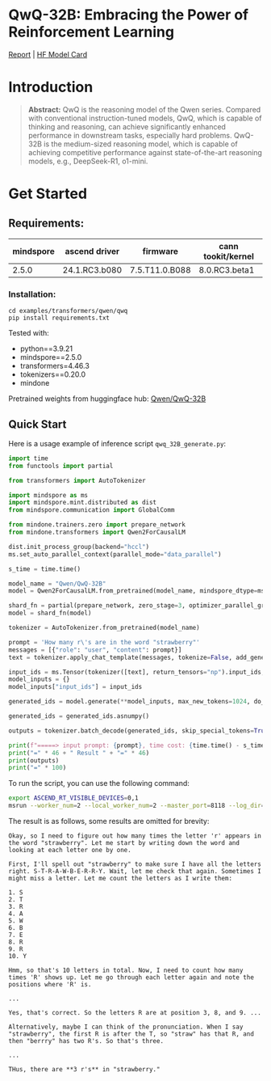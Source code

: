 # QwQ-32B: Embracing the Power of Reinforcement Learning
[Report](https://qwenlm.github.io/blog/qwq-32b/) | [HF Model Card](https://huggingface.co/Qwen/QwQ-32B)

# Introduction
> **Abstract:** QwQ is the reasoning model of the Qwen series. Compared with conventional instruction-tuned models, QwQ, which is capable of thinking and reasoning, can achieve significantly enhanced performance in downstream tasks, especially hard problems. QwQ-32B is the medium-sized reasoning model, which is capable of achieving competitive performance against state-of-the-art reasoning models, e.g., DeepSeek-R1, o1-mini.

# Get Started

## Requirements:
|mindspore | 	ascend driver | firmware       | cann tookit/kernel|
|--- |----------------|----------------| --- |
|2.5.0 | 24.1.RC3.b080  | 7.5.T11.0.B088 | 8.0.RC3.beta1|

### Installation:
```
cd examples/transformers/qwen/qwq
pip install requirements.txt
```

Tested with:
- python==3.9.21
- mindspore==2.5.0
- transformers=4.46.3
- tokenizers==0.20.0
- mindone

Pretrained weights from huggingface hub: [Qwen/QwQ-32B](https://huggingface.co/Qwen/QwQ-32B)

## Quick Start

Here is a usage example of inference script `qwq_32B_generate.py`:

```python
import time
from functools import partial

from transformers import AutoTokenizer

import mindspore as ms
import mindspore.mint.distributed as dist
from mindspore.communication import GlobalComm

from mindone.trainers.zero import prepare_network
from mindone.transformers import Qwen2ForCausalLM

dist.init_process_group(backend="hccl")
ms.set_auto_parallel_context(parallel_mode="data_parallel")

s_time = time.time()

model_name = "Qwen/QwQ-32B"
model = Qwen2ForCausalLM.from_pretrained(model_name, mindspore_dtype=ms.bfloat16)

shard_fn = partial(prepare_network, zero_stage=3, optimizer_parallel_group=GlobalComm.WORLD_COMM_GROUP)
model = shard_fn(model)

tokenizer = AutoTokenizer.from_pretrained(model_name)

prompt = 'How many r\'s are in the word "strawberry"'
messages = [{"role": "user", "content": prompt}]
text = tokenizer.apply_chat_template(messages, tokenize=False, add_generation_prompt=True)

input_ids = ms.Tensor(tokenizer([text], return_tensors="np").input_ids, ms.int32)
model_inputs = {}
model_inputs["input_ids"] = input_ids

generated_ids = model.generate(**model_inputs, max_new_tokens=1024, do_sample=False, use_cache=False)

generated_ids = generated_ids.asnumpy()

outputs = tokenizer.batch_decode(generated_ids, skip_special_tokens=True)[0].strip()

print(f"=====> input prompt: {prompt}, time cost: {time.time() - s_time:.2f}s")
print("=" * 46 + " Result " + "=" * 46)
print(outputs)
print("=" * 100)
```


To run the script, you can use the following command:

```bash
export ASCEND_RT_VISIBLE_DEVICES=0,1
msrun --worker_num=2 --local_worker_num=2 --master_port=8118 --log_dir=msrun_log --join=True --cluster_time_out=300 examples/qwen/qwq/qwq_32B_generate.py
```

The result is as follows, some results are omitted for brevity:
```text
Okay, so I need to figure out how many times the letter 'r' appears in the word "strawberry". Let me start by writing down the word and looking at each letter one by one.

First, I'll spell out "strawberry" to make sure I have all the letters right. S-T-R-A-W-B-E-R-R-Y. Wait, let me check that again. Sometimes I might miss a letter. Let me count the letters as I write them:

1. S
2. T
3. R
4. A
5. W
6. B
7. E
8. R
9. R
10. Y

Hmm, so that's 10 letters in total. Now, I need to count how many times 'R' shows up. Let me go through each letter again and note the positions where 'R' is.

...

Yes, that's correct. So the letters R are at position 3, 8, and 9. ...

Alternatively, maybe I can think of the pronunciation. When I say "strawberry", the first R is after the T, so "straw" has that R, and then "berrry" has two R's. So that's three.

...

THus, there are **3 r's** in "strawberry."
```
